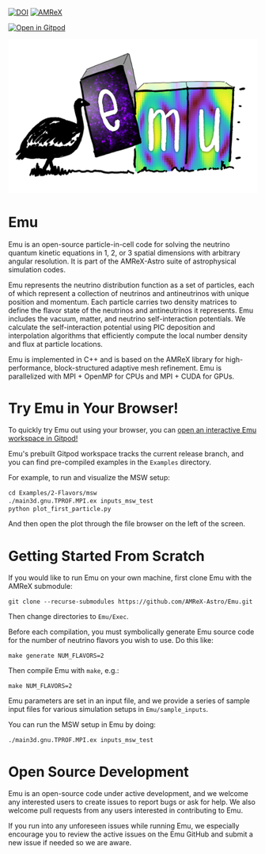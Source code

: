 [![DOI](https://zenodo.org/badge/228717670.svg)](https://zenodo.org/badge/latestdoi/228717670)
[![AMReX](https://amrex-codes.github.io/badges/powered%20by-AMReX-red.svg)](https://amrex-codes.github.io)

[![Open in Gitpod](https://gitpod.io/button/open-in-gitpod.svg)](https://gitpod.io/#https://github.com/AMReX-Astro/Emu)

![Emu](https://github.com/AMReX-Astro/Emu/blob/development/Docs/Emu_logo_transparent.png)

# Emu

Emu is an open-source particle-in-cell code for solving the neutrino quantum
kinetic equations in 1, 2, or 3 spatial dimensions with arbitrary angular
resolution. It is part of the AMReX-Astro suite of astrophysical simulation
codes.

Emu represents the neutrino distribution function as a set of particles, each
of which represent a collection of neutrinos and antineutrinos with unique
position and momentum. Each particle carries two density matrices to define
the flavor state of the neutrinos and antineutrinos it represents. Emu
includes the vacuum, matter, and neutrino self-interaction potentials. We
calculate the self-interaction potential using PIC deposition and
interpolation algorithms that efficiently compute the local number density
and flux at particle locations.

Emu is implemented in C++ and is based on the AMReX library for
high-performance, block-structured adaptive mesh refinement. Emu is
parallelized with MPI + OpenMP for CPUs and MPI + CUDA for GPUs.

# Try Emu in Your Browser!

To quickly try Emu out using your browser, you can
[open an interactive Emu workspace in Gitpod!](https://gitpod.io/#https://github.com/AMReX-Astro/Emu)

Emu's prebuilt Gitpod workspace tracks the current release branch, and you can find pre-compiled examples in the `Examples` directory.

For example, to run and visualize the MSW setup:

```
cd Examples/2-Flavors/msw
./main3d.gnu.TPROF.MPI.ex inputs_msw_test
python plot_first_particle.py
```

And then open the plot through the file browser on the left of the screen.

# Getting Started From Scratch

If you would like to run Emu on your own machine, first clone Emu with the AMReX submodule:

```
git clone --recurse-submodules https://github.com/AMReX-Astro/Emu.git
```

Then change directories to `Emu/Exec`.

Before each compilation, you must symbolically generate Emu source code for
the number of neutrino flavors you wish to use. Do this like:

```
make generate NUM_FLAVORS=2
```

Then compile Emu with `make`, e.g.:

```
make NUM_FLAVORS=2
```

Emu parameters are set in an input file, and we provide a series of sample
input files for various simulation setups in `Emu/sample_inputs`.

You can run the MSW setup in Emu by doing:

```
./main3d.gnu.TPROF.MPI.ex inputs_msw_test
```

# Open Source Development

Emu is an open-source code under active development, and we welcome any
interested users to create issues to report bugs or ask for help. We also
welcome pull requests from any users interested in contributing to Emu.

If you run into any unforeseen issues while running Emu, we especially
encourage you to review the active issues on the Emu GitHub and submit a new
issue if needed so we are aware.
